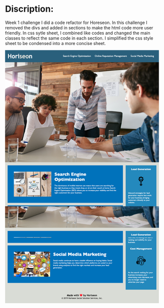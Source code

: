 # Discription: 
Week 1 challenge I did a code refactor for Horeseon. In this challenge I removed the divs and added in sections to make the html code more user friendly. In css sytle sheet, I combined like codes and changed the main classes to reflect the same code in each section. I simplified the css style sheet to be condensed into a more concise sheet.

![Horeseon-refactor-screenshot](./assets/images/horeseon-refactor-screenshot.png)

